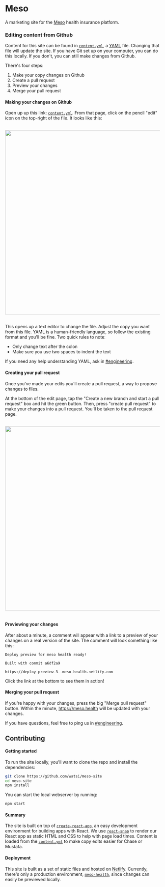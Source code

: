 # Meso

A marketing site for the [Meso](https://meso.health) health insurance platform.

### Editing content from Github

Content for this site can be found in [`content.yml`](https://github.com/Watsi/meso-site/blob/master/src/content.yml), a [YAML](https://en.wikipedia.org/wiki/YAML) file. Changing that file will update the site. If you have Git set up on your computer, you can do this locally. If you don't, you can still make changes from Github.

There's four steps:

1.  Make your copy changes on Github
2.  Create a pull request
3.  Preview your changes
4.  Merge your pull request

#### Making your changes on Github

Open up up this link: [`content.yml`](https://github.com/Watsi/meso-site/blob/master/src/content.yml). From that page, click on the pencil "edit" icon on the top-right of the file. It looks like this:

<br />
<div align="center">
  <img width="600" src="https://github.com/Watsi/meso-site/blob/master/.github/edit-file.png?raw=true" alt="" />
</div>
<br />

This opens up a text editor to change the file. Adjust the copy you want from this file. YAML is a human-friendly language, so follow the existing format and you'll be fine. Two quick rules to note:

- Only change text after the colon
- Make sure you use two spaces to indent the text

If you need any help understanding YAML, ask in [#engineering](slack://channel?id=C03T9TUT1&team=watsi).

#### Creating your pull request

Once you've made your edits you'll create a pull request, a way to propose changes to files.

At the bottom of the edit page, tap the "Create a new branch and start a pull request" box and hit the green button. Then, press "create pull request" to make your changes into a pull request. You'll be taken to the pull request page.

<br />
<div align="center">
  <img width="600" src="https://github.com/Watsi/meso-site/blob/master/.github/making-changes.gif?raw=true" alt="" />
</div>
<br />

#### Previewing your changes

After about a minute, a comment will appear with a link to a preview of your changes on a real version of the site. The comment will look something like this:

```
Deploy preview for meso health ready!

Built with commit a6df2a9

https://deploy-preview-3--meso-health.netlify.com
```

Click the link at the bottom to see them in action!

#### Merging your pull request

If you're happy with your changes, press the big "Merge pull request" button. Within the minute, https://meso.health will be updated with your changes.

If you have questions, feel free to ping us in [#engineering](slack://channel?id=C03T9TUT1&team=watsi).

## Contributing

#### Getting started

To run the site locally, you'll want to clone the repo and install the dependencies:

```bash
git clone https://github.com/watsi/meso-site
cd meso-site
npm install
```

You can start the local webserver by running:

```bash
npm start
```

#### Summary

The site is built on top of [`create-react-app`](https://github.com/facebook/create-react-app), an easy development environment for building apps with React. We use [`react-snap`](https://github.com/stereobooster/react-snap) to render our React app as static HTML and CSS to help with page load times. Content is loaded from the [`content.yml`](https://github.com/Watsi/meso-site/blob/master/src/content.yml) to make copy edits easier for Chase or Mustafa.

#### Deployment

This site is built as a set of static files and hosted on [Netlify](https://netlify.com/). Currently, there's only a production environment, [`meso-health`](https://app.netlify.com/sites/meso-health/overview), since changes can easily be previewed locally.
